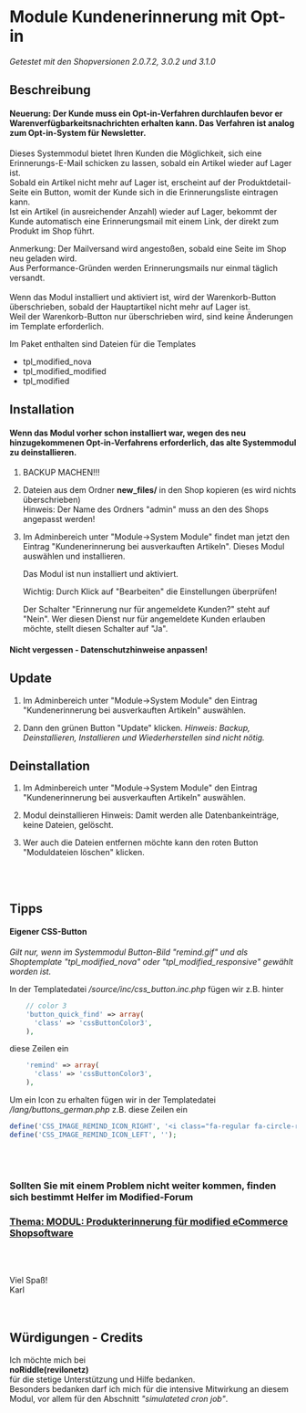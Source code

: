 #	Module Kundenerinnerung mit Opt-in

*Getestet mit den Shopversionen 2.0.7.2, 3.0.2 und 3.1.0*


## Beschreibung

#### Neuerung:  Der Kunde muss ein Opt-in-Verfahren durchlaufen bevor er Warenverfügbarkeitsnachrichten erhalten kann. Das Verfahren ist analog zum Opt-in-System für Newsletter.

Dieses Systemmodul bietet Ihren Kunden die Möglichkeit, sich eine Erinnerungs-E-Mail schicken zu lassen, sobald ein Artikel wieder auf Lager ist.
<br>
Sobald ein Artikel nicht mehr auf Lager ist, erscheint auf der Produktdetail-Seite ein Button, womit der Kunde sich in die Erinnerungsliste eintragen kann.
<br>
Ist ein Artikel (in ausreichender Anzahl) wieder auf Lager, bekommt der Kunde automatisch eine Erinnerungsmail mit einem Link, der direkt zum Produkt im Shop führt.

Anmerkung: Der Mailversand wird angestoßen, sobald eine Seite im Shop neu geladen wird.
<br>Aus Performance-Gründen werden Erinnerungsmails nur einmal täglich versandt.
<br>
<br>Wenn das Modul installiert und aktiviert ist, wird der Warenkorb-Button überschrieben, sobald der Hauptartikel nicht mehr auf Lager ist.
<br>Weil der Warenkorb-Button nur überschrieben wird, sind keine Änderungen im Template erforderlich.

Im Paket enthalten sind Dateien für die Templates
- tpl_modified_nova
- tpl_modified_modified
- tpl_modified


## Installation

#### Wenn das Modul vorher schon installiert war, wegen des neu hinzugekommenen Opt-in-Verfahrens erforderlich, das alte Systemmodul zu deinstallieren.

1. BACKUP MACHEN!!!

2. Dateien aus dem Ordner **new_files/** in den Shop kopieren (es wird nichts überschrieben)
   <br>Hinweis: Der Name des Ordners "admin" muss an den des Shops angepasst werden!

3. Im Adminbereich unter "Module->System Module" findet man jetzt den Eintrag "Kundenerinnerung bei ausverkauften Artikeln".
   Dieses Modul auswählen und installieren.

   Das Modul ist nun installiert und aktiviert.

   Wichtig: Durch Klick auf "Bearbeiten" die Einstellungen überprüfen!

   Der Schalter "Erinnerung nur für angemeldete Kunden?" steht auf "Nein".
   Wer diesen Dienst nur für angemeldete Kunden erlauben möchte, stellt diesen Schalter auf "Ja".

#### Nicht vergessen - Datenschutzhinweise anpassen!


## Update

1. Im Adminbereich unter "Module->System Module" den Eintrag "Kundenerinnerung bei ausverkauften Artikeln" auswählen.

2. Dann den grünen Button "Update" klicken.
   *Hinweis: Backup, Deinstallieren, Installieren und Wiederherstellen sind nicht nötig.*


## Deinstallation

1. Im Adminbereich unter "Module->System Module" den Eintrag "Kundenerinnerung bei ausverkauften Artikeln" auswählen.

2. Modul deinstallieren
   Hinweis: Damit werden alle Datenbankeinträge, keine Dateien, gelöscht.

3. Wer auch die Dateien entfernen möchte kann den roten Button "Moduldateien löschen" klicken.


<br /><br />

## Tipps

#### Eigener CSS-Button
*Gilt nur, wenn im Systemmodul Button-Bild "remind.gif" und als Shoptemplate "tpl_modified_nova" oder "tpl_modified_responsive" gewählt worden ist.*

In der Templatedatei */source/inc/css_button.inc.php* fügen wir z.B. hinter

```php
    // color 3
    'button_quick_find' => array(
      'class' => 'cssButtonColor3',
    ),
```

diese Zeilen ein

```php
    'remind' => array(
      'class' => 'cssButtonColor3',
    ),
```

Um ein Icon zu erhalten fügen wir in der Templatedatei */lang/buttons_german.php* z.B. diese Zeilen ein

```php
define('CSS_IMAGE_REMIND_ICON_RIGHT', '<i class="fa-regular fa-circle-right"></i>');
define('CSS_IMAGE_REMIND_ICON_LEFT', '');
```

<br /><br />

### Sollten Sie mit einem Problem nicht weiter kommen, finden sich bestimmt Helfer im Modified-Forum

### [Thema: MODUL: Produkterinnerung für modified eCommerce Shopsoftware](https://www.modified-shop.org/forum/index.php?topic=12813.0)

<br /><br />

Viel Spaß!<br />
Karl
<br /><br /><br />


## Würdigungen - Credits

Ich möchte mich bei<br />
**noRiddle(revilonetz)**<br />
für die stetige Unterstützung und Hilfe bedanken.<br />
Besonders bedanken darf ich mich für die intensive Mitwirkung an diesem Modul, vor allem für den Abschnitt *"simulateted cron job"*.